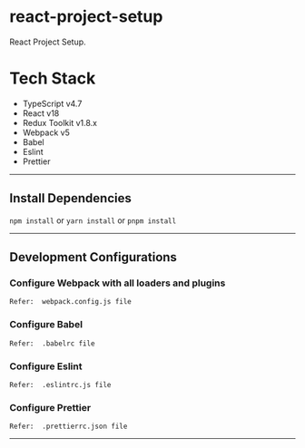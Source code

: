 # react-project-setup

React Project Setup.

# Tech Stack

- TypeScript v4.7
- React v18
- Redux Toolkit v1.8.x
- Webpack v5
- Babel
- Eslint
- Prettier

---

## Install Dependencies

`npm install` or `yarn install` or `pnpm install` 

---

## Development Configurations

### Configure Webpack with all loaders and plugins

`Refer:  webpack.config.js file` 

### Configure Babel

`Refer:  .babelrc file`

### Configure Eslint

`Refer:  .eslintrc.js file`

### Configure Prettier

`Refer:  .prettierrc.json file`

---
